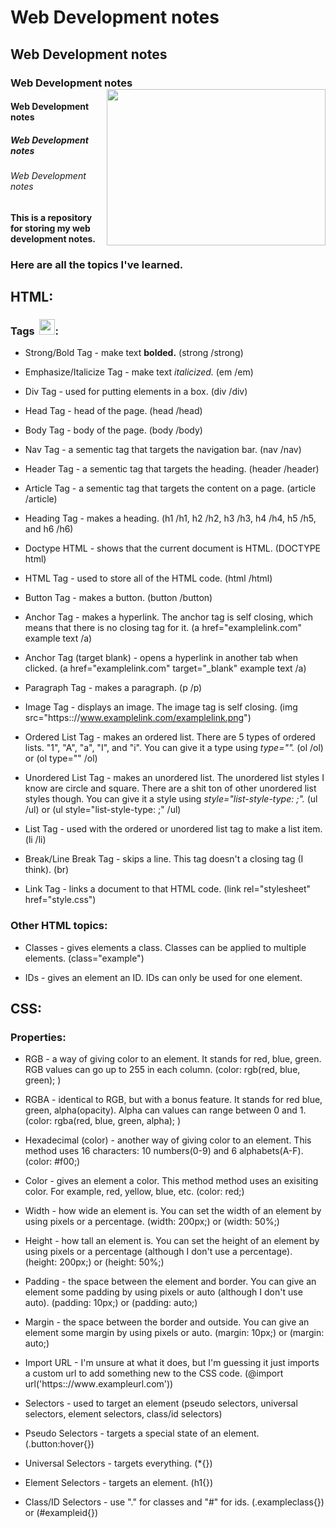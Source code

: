 # Web Development notes
## Web Development notes
### Web Development notes <img align='right' src="https://images.ctfassets.net/mrop88jh71hl/1GlQXrW5HeOyJwrV1VCgYo/ba5e654988b6fb5823cf72e3e189239d/html-css-coding-languages-for-kids.jpg?w=1280&h=718&fl=progressive&q=100&fm=jpg" width="350" height="250">
#### Web Development notes
##### Web Development notes
###### Web Development notes

**This is a repository for storing my web development notes.**

### Here are all the topics I've learned. 

## HTML:
### Tags &nbsp;<img src="https://cdn3.emoji.gg/emojis/3773-active-developer-badge-animated.gif" width="25" height="25">:
* Strong/Bold Tag - make text **bolded.** (strong /strong)

* Emphasize/Italicize Tag - make text *italicized.* (em /em)

* Div Tag - used for putting elements in a box. (div /div)

* Head Tag - head of the page. (head /head)

* Body Tag - body of the page. (body /body)

* Nav Tag - a sementic tag that targets the navigation bar. (nav /nav)

* Header Tag - a sementic tag that targets the heading. (header /header)

* Article Tag - a sementic tag that targets the content on a page. (article /article)

* Heading Tag - makes a heading. (h1 /h1, h2 /h2, h3 /h3, h4 /h4, h5 /h5, and h6 /h6)

* Doctype HTML - shows that the current document is HTML. (DOCTYPE html)

* HTML Tag - used to store all of the HTML code. (html /html)

* Button Tag - makes a button. (button /button)

* Anchor Tag - makes a hyperlink. The anchor tag is self closing, which means that there is no closing tag for it. (a href="examplelink.com" example text /a)

* Anchor Tag (target blank) - opens a hyperlink in another tab when clicked. (a href="examplelink.com" target="_blank" example text /a)

* Paragraph Tag - makes a paragraph. (p /p)

* Image Tag - displays an image. The image tag is self closing. (img src="https:://www.examplelink․com/examplelink․png")

* Ordered List Tag - makes an ordered list. There are 5 types of ordered lists. "1", "A", "a", "I", and "i". You can give it a type using *type="".*  (ol /ol) or (ol type="" /ol)

* Unordered List Tag - makes an unordered list. The unordered list styles I know are circle and square. There are a shit ton of other unordered list styles though. You can give it a style using *style="list-style-type: ;".* (ul /ul) or (ul style="list-style-type: ;" /ul)

* List Tag - used with the ordered or unordered list tag to make a list item. (li /li)

* Break/Line Break Tag - skips a line. This tag doesn't a closing tag (I think). (br)

* Link Tag - links a document to that HTML code. (link rel="stylesheet" href="style.css")

### Other HTML topics: 
* Classes - gives elements a class. Classes can be applied to multiple elements. (class="example")

* IDs - gives an element an ID. IDs can only be used for one element.

## CSS:
### Properties:
* RGB - a way of giving color to an element. It stands for red, blue, green. RGB values can go up to 255 in each column. (color: rgb(red, blue, green); )

* RGBA - identical to RGB, but with a bonus feature. It stands for red blue, green, alpha(opacity). Alpha can values can range between 0 and 1. (color: rgba(red, blue, green, alpha); )

* Hexadecimal (color) - another way of giving color to an element. This method uses 16 characters: 10 numbers(0-9) and 6 alphabets(A-F). (color: #f00;)

* Color - gives an element a color. This method method uses an exisiting color. For example, red, yellow, blue, etc. (color: red;)

* Width - how wide an element is. You can set the width of an element by using pixels or a percentage. (width: 200px;) or (width: 50%;)

* Height - how tall an element is. You can set the height of an element by using pixels or a percentage (although I don't use a percentage). (height: 200px;) or (height: 50%;)

* Padding - the space between the element and border. You can give an element some padding by using pixels or auto (although I don't use auto). (padding: 10px;) or (padding: auto;)

* Margin - the space between the border and outside. You can give an element some margin by using pixels or auto. (margin: 10px;) or (margin: auto;)

* Import URL - I'm unsure at what it does, but I'm guessing it just imports a custom url to add something new to the CSS code. (@import url('https:://www․exampleurl․com'))

* Selectors - used to target an element (pseudo selectors, universal selectors, element selectors, class/id selectors)

* Pseudo Selectors - targets a special state of an element. (.button:hover{})

* Universal Selectors - targets everything. (*{})

* Element Selectors - targets an element. (h1{})

* Class/ID Selectors - use "." for classes and "#" for ids. (.exampleclass{}) or (#exampleid{})





